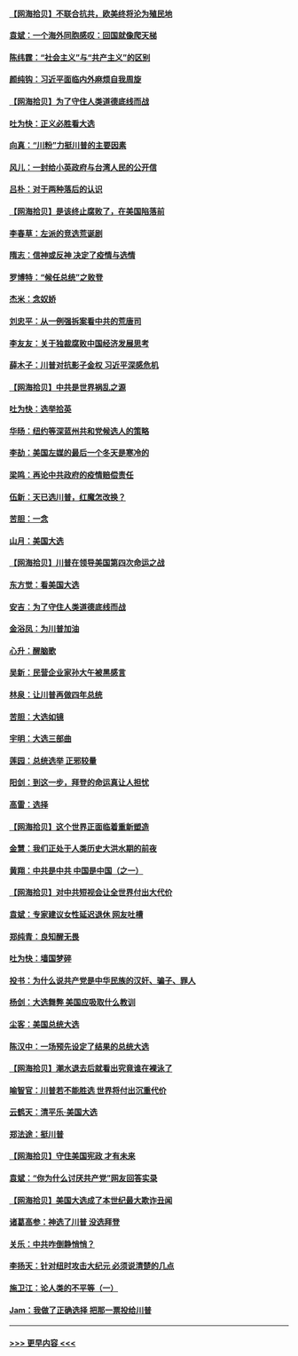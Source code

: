 #### [【网海拾贝】不联合抗共，欧美终将沦为殖民地](../pages/nsc993/n12565068.md?t=11211302) 
#### [袁斌：一个海外同胞感叹：回国就像爬天梯](../pages/nsc993/n12564986.md?t=11211302) 
#### [陈纬霆：“社会主义”与“共产主义”的区别](../pages/nsc993/n12562417.md?t=11211302) 
#### [颜纯钩：习近平面临内外麻烦自我周旋](../pages/nsc993/n12563356.md?t=11211302) 
#### [【网海拾贝】为了守住人类道德底线而战](../pages/nsc993/n12562542.md?t=11211302) 
#### [吐为快：正义必胜看大选](../pages/nsc993/n12561967.md?t=11211302) 
#### [向真：“川粉”力挺川普的主要因素](../pages/nsc993/n12560774.md?t=11211302) 
#### [风儿：一封给小英政府与台湾人民的公开信](../pages/nsc993/n12560581.md?t=11211302) 
#### [吕朴：对于两种落后的认识](../pages/nsc993/n12560492.md?t=11211302) 
#### [【网海拾贝】是该终止腐败了，在美国陷落前](../pages/nsc993/n12559936.md?t=11211302) 
#### [李春草：左派的竞选荒诞剧](../pages/nsc993/n12558380.md?t=11211302) 
#### [隋志：信神或反神 决定了疫情与选情](../pages/nsc993/n12558255.md?t=11211302) 
#### [罗博特：“候任总统”之败登](../pages/nsc993/n12558189.md?t=11211302) 
#### [杰米：念奴娇](../pages/nsc993/n12558174.md?t=11211302) 
#### [刘忠平：从一例强拆案看中共的荒唐司](../pages/nsc993/n12558036.md?t=11211302) 
#### [李友友：关于独裁腐败中国经济发展思考](../pages/nsc993/n12558004.md?t=11211302) 
#### [薛木子：川普对抗影子金权 习近平深感危机](../pages/nsc993/n12557342.md?t=11211302) 
#### [【网海拾贝】中共是世界祸乱之源](../pages/nsc993/n12555353.md?t=11211302) 
#### [吐为快：选举拾英](../pages/nsc993/n12555041.md?t=11211302) 
#### [华旸：纽约等深蓝州共和党候选人的策略](../pages/nsc993/n12554309.md?t=11211302) 
#### [李劼：美国左媒的最后一个冬天是寒冷的](../pages/nsc993/n12552947.md?t=11211302) 
#### [梁鸣：再论中共政府的疫情赔偿责任](../pages/nsc993/n12553012.md?t=11211302) 
#### [伍新：天已选川普，红魔怎改换？](../pages/nsc993/n12552970.md?t=11211302) 
#### [苦胆：一念](../pages/nsc993/n12552957.md?t=11211302) 
#### [山月：美国大选](../pages/nsc993/n12552446.md?t=11211302) 
#### [【网海拾贝】川普在领导美国第四次命运之战](../pages/nsc993/n12551973.md?t=11211302) 
#### [东方觉：看美国大选](../pages/nsc993/n12551647.md?t=11211302) 
#### [安吉：为了守住人类道德底线而战](../pages/nsc993/n12551111.md?t=11211302) 
#### [金浴凤：为川普加油](../pages/nsc993/n12551085.md?t=11211302) 
#### [心升：醒脑歌](../pages/nsc993/n12550984.md?t=11211302) 
#### [吴新：民营企业家孙大午被黑感言](../pages/nsc993/n12550656.md?t=11211302) 
#### [林泉：让川普再做四年总统](../pages/nsc993/n12550640.md?t=11211302) 
#### [苦胆：大选如镜](../pages/nsc993/n12550630.md?t=11211302) 
#### [宇明：大选三部曲](../pages/nsc993/n12550603.md?t=11211302) 
#### [莲园：总统选举 正邪较量](../pages/nsc993/n12550594.md?t=11211302) 
#### [阳剑：到这一步，拜登的命运真让人担忧](../pages/nsc993/n12549093.md?t=11211302) 
#### [高雷：选择](../pages/nsc993/n12549087.md?t=11211302) 
#### [【网海拾贝】这个世界正面临着重新塑造](../pages/nsc993/n12548326.md?t=11211302) 
#### [金慧：我们正处于人类历史大洪水期的前夜](../pages/nsc993/n12547914.md?t=11211302) 
#### [黄翔：中共是中共 中国是中国（之一）](../pages/nsc993/n12547576.md?t=11211302) 
#### [【网海拾贝】对中共短视会让全世界付出大代价](../pages/nsc993/n12546043.md?t=11211302) 
#### [袁斌：专家建议女性延迟退休 网友吐槽](../pages/nsc993/n12545424.md?t=11211302) 
#### [郑纯青：良知醒无畏](../pages/nsc993/n12545394.md?t=11211302) 
#### [吐为快：墙国梦碎](../pages/nsc993/n12545309.md?t=11211302) 
#### [投书：为什么说共产党是中华民族的汉奸、骗子、罪人](../pages/nsc993/n12545089.md?t=11211302) 
#### [杨剑：大选舞弊 美国应吸取什么教训](../pages/nsc993/n12543937.md?t=11211302) 
#### [尘客：美国总统大选](../pages/nsc993/n12543828.md?t=11211302) 
#### [陈汉中：一场预先设定了结果的总统大选](../pages/nsc993/n12543564.md?t=11211302) 
#### [【网海拾贝】潮水退去后就看出究竟谁在裸泳了](../pages/nsc993/n12543321.md?t=11211302) 
#### [喻智官：川普若不能胜选 世界将付出沉重代价](../pages/nsc993/n12541352.md?t=11211302) 
#### [云鹤天：清平乐‧美国大选](../pages/nsc993/n12540916.md?t=11211302) 
#### [郑法途：挺川普](../pages/nsc993/n12540898.md?t=11211302) 
#### [【网海拾贝】守住美国宪政 才有未来](../pages/nsc993/n12540423.md?t=11211302) 
#### [袁斌：“你为什么讨厌共产党”网友回答实录](../pages/nsc993/n12540208.md?t=11211302) 
#### [【网海拾贝】美国大选成了本世纪最大欺诈丑闻](../pages/nsc993/n12538029.md?t=11211302) 
#### [诸葛高参：神选了川普 没选拜登](../pages/nsc993/n12537664.md?t=11211302) 
#### [关乐：中共咋倒静悄悄？](../pages/nsc993/n12537615.md?t=11211302) 
#### [李扬天：针对纽时攻击大纪元 必须说清楚的几点](../pages/nsc993/n12536001.md?t=11211302) 
#### [施卫江：论人类的不平等（一）](../pages/nsc993/n12535700.md?t=11211302) 
#### [Jam：我做了正确选择 把那一票投给川普](../pages/nsc993/n12535743.md?t=11211302) 

----
#### [ >>> 更早内容 <<< ](../indexes/nsc993-earlier.md)
